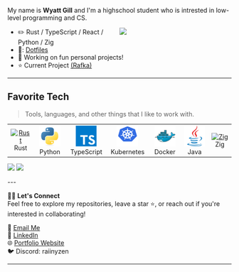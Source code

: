 My name is **Wyatt Gill**<!-- the bold part is the origin of my ID --> and I'm a highschool student who is intrested in low-level programming and CS.

<picture>
    <source media="(prefers-color-scheme: dark)" srcset="https://github-readme-stats-ouuan.vercel.app/api?username=wyattgill9&theme=dark&show_icons=true">
    <img align="right" width="50%" src="https://github-readme-stats-wyattgill9.vercel.app/api?username=wyattgill9&show_icons=true">
</picture>

-   :pencil2: Rust / TypeScript / React / Python / Zig
-   📂: [Dotfiles](https://github.com/wyattgill9/dotfiles)
-   :seedling: Working on fun personal projects!
-   :star: Current Project [(Rafka)](https://github.com/LYZJU2019/rafka)

---

<h2 align="left" id="favorite-tech">Favorite Tech</h2>

> Tools, languages, and other things that I like to work with.

<table>
  <tr>
    <td align="center" width="96">
      <a href="#favorite-tech">
        <img src="https://cdn.jsdelivr.net/gh/devicons/devicon@latest/icons/rust/rust-original.svg" width="48" height="48" alt="Rust" />
      </a>
      <br>Rust
    </td>
    <td align="center" width="96">
      <a href="#favorite-tech">
        <img src="https://raw.githubusercontent.com/devicons/devicon/master/icons/python/python-original.svg" width="48" height="48" alt="Python" />
      </a>
      <br>Python
    </td>
    <td align="center" width="96">
      <a href="#favorite-tech">
        <img src="https://raw.githubusercontent.com/devicons/devicon/master/icons/typescript/typescript-original.svg" width="48" height="48" alt="TypeScript" />
      </a>
      <br>TypeScript
    </td>
    <td align="center" width="96">
      <a href="#favorite-tech">
        <img src="https://raw.githubusercontent.com/cncf/artwork/master/projects/kubernetes/icon/color/kubernetes-icon-color.svg" width="48" height="48" alt="Kubernetes" />
      </a>
      <br>Kubernetes
    </td>
    <td align="center" width="96">
      <a href="#favorite-tech">
        <img src="https://raw.githubusercontent.com/devicons/devicon/master/icons/docker/docker-original.svg" width="48" height="48" alt="Docker" />
      </a>
      <br>Docker
    </td>
    <td align="center" width="96">
      <a href="#favorite-tech">
        <img src="https://raw.githubusercontent.com/devicons/devicon/master/icons/java/java-original.svg" width="48" height="48" alt="Java" />
      </a>
      <br>Java
    </td>
    <td align="center" width="96">
      <a href="#favorite-tech">
        <img src="https://cdn.jsdelivr.net/gh/devicons/devicon@latest/icons/zig/zig-original.svg" width="48" height="48" alt="Zig" />
      </a>
      <br>Zig
    </td>
  </tr>
</table>

<p float="left">
  <img src="https://github-readme-stats.vercel.app/api/top-langs/?username=wyattgill9&hide=Makefile,CSS&layout=compact&theme=tokyonight" width="37%" />
  <img src="https://streak-stats.demolab.com/?user=wyattgill9&theme=tokyonight" width="51%" />
</p>
---

👨‍💻 **Let's Connect**  
Feel free to explore my repositories, leave a star ⭐, or reach out if you're interested in collaborating!  

📧 [Email Me](wyattgill2009@gmail.com)  
💼 [LinkedIn](https://www.linkedin.com/in/wyatt-gill-17380b323/)  
🌐 [Portfolio Website](https://portfolio-website-9asx-wyatt-gills-projects.vercel.app/)  
🐦 Discord: raiinyzen

---


